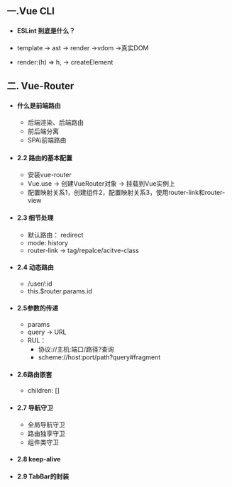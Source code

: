 ## 一.Vue CLI

- #### ESLint 到底是什么？

- template -> ast -> render ->vdom ->真实DOM

- render:(h) => h, -> createElement



## 二. Vue-Router

- #### 什么是前端路由

  - 后端渲染、后端路由
  - 前后端分离
  - SPA\前端路由

- #### 2.2 路由的基本配置

  - 安装vue-router
  - Vue.use -> 创建VueRouter对象 -> 挂载到Vue实例上
  - 配置映射关系1，创建组件2，配置映射关系3，使用router-link和router-view

- #### 2.3 细节处理

  - 默认路由： redirect
  - mode: history
  - router-link -> tag/repalce/acitve-class

- #### 2.4 动态路由

  - /user/:id
  - this.$router.params.id

- #### 2.5参数的传递

  - params
  - query -> URL
  - RUL：
    - 协议://主机:端口/路径?查询
    - scheme://host:port/path?query#fragment

- #### 2.6路由嵌套

  - children: []

- #### 2.7 导航守卫

  - 全局导航守卫
  - 路由独享守卫
  - 组件类守卫

- #### 2.8 keep-alive

- #### 2.9 TabBar的封装